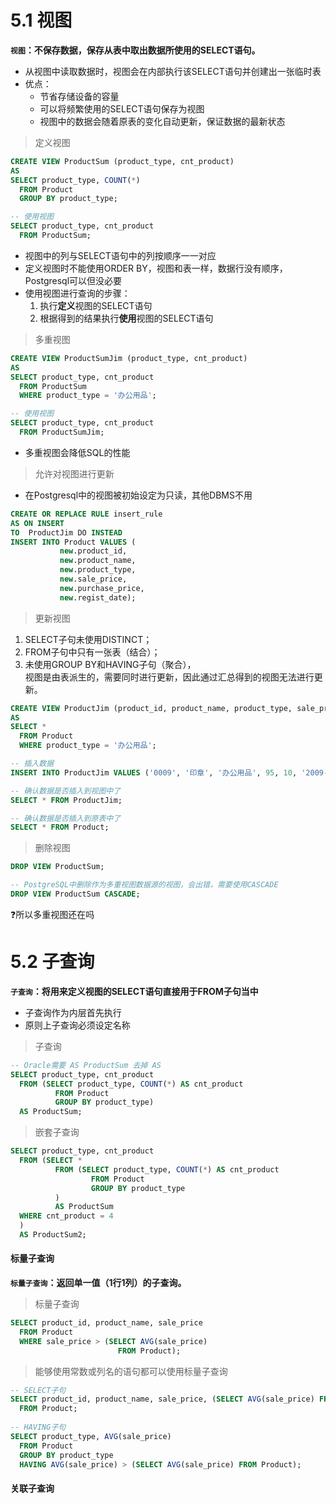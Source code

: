 # 5.1 视图
**`视图`：不保存数据，保存从表中取出数据所使用的SELECT语句。**
* 从视图中读取数据时，视图会在内部执行该SELECT语句并创建出一张临时表
* 优点：
	* 节省存储设备的容量
	* 可以将频繁使用的SELECT语句保存为视图
	* 视图中的数据会随着原表的变化自动更新，保证数据的最新状态

> 定义视图
```sql
CREATE VIEW ProductSum (product_type, cnt_product)
AS
SELECT product_type, COUNT(*)
  FROM Product
  GROUP BY product_type;

-- 使用视图
SELECT product_type, cnt_product
  FROM ProductSum;
```
* 视图中的列与SELECT语句中的列按顺序一一对应
* 定义视图时不能使用ORDER BY，视图和表一样，数据行没有顺序，Postgresql可以但没必要
* 使用视图进行查询的步骤：
	1. 执行**定义**视图的SELECT语句
	2. 根据得到的结果执行**使用**视图的SELECT语句

> 多重视图
```sql
CREATE VIEW ProductSumJim (product_type, cnt_product)
AS
SELECT product_type, cnt_product
  FROM ProductSum
  WHERE product_type = '办公用品';

-- 使用视图
SELECT product_type, cnt_product
  FROM ProductSumJim;
```
* 多重视图会降低SQL的性能

> 允许对视图进行更新
* 在Postgresql中的视图被初始设定为只读，其他DBMS不用
```sql
CREATE OR REPLACE RULE insert_rule
AS ON INSERT
TO  ProductJim DO INSTEAD
INSERT INTO Product VALUES (
           new.product_id, 
           new.product_name, 
           new.product_type, 
           new.sale_price, 
           new.purchase_price, 
           new.regist_date);
```

> 更新视图
1. SELECT子句未使用DISTINCT；
2. FROM子句中只有一张表（结合）；
3. 未使用GROUP BY和HAVING子句（聚合），  
视图是由表派生的，需要同时进行更新，因此通过汇总得到的视图无法进行更新。

```sql
CREATE VIEW ProductJim (product_id, product_name, product_type, sale_price, purchase_price, regist_date)
AS 
SELECT *
  FROM Product
  WHERE product_type = '办公用品';

-- 插入数据
INSERT INTO ProductJim VALUES ('0009', '印章', '办公用品', 95, 10, '2009-11-30');

-- 确认数据是否插入到视图中了
SELECT * FROM ProductJim;

-- 确认数据是否插入到原表中了
SELECT * FROM Product;
```

> 删除视图
```sql
DROP VIEW ProductSum;

-- PostgreSQL中删除作为多重视图数据源的视图，会出错，需要使用CASCADE
DROP VIEW ProductSum CASCADE;
```
:question:所以多重视图还在吗

# 5.2 子查询
**`子查询`：将用来定义视图的SELECT语句直接用于FROM子句当中**
* 子查询作为内层首先执行
* 原则上子查询必须设定名称

> 子查询
```sql
-- Oracle需要 AS ProductSum 去掉 AS
SELECT product_type, cnt_product
  FROM (SELECT product_type, COUNT(*) AS cnt_product
          FROM Product
          GROUP BY product_type) 
  AS ProductSum;
```

> 嵌套子查询
```sql
SELECT product_type, cnt_product
  FROM (SELECT *
          FROM (SELECT product_type, COUNT(*) AS cnt_product
                  FROM Product
                  GROUP BY product_type
          ) 
          AS ProductSum
  WHERE cnt_product = 4
  ) 
  AS ProductSum2;
```

#### 标量子查询
**`标量子查询`：返回单一值（1行1列）的子查询。**

> 标量子查询
```sql
SELECT product_id, product_name, sale_price
  FROM Product
  WHERE sale_price > (SELECT AVG(sale_price)
                        FROM Product);
```

> 能够使用常数或列名的语句都可以使用标量子查询
```sql
-- SELECT子句
SELECT product_id, product_name, sale_price, (SELECT AVG(sale_price) FROM Product) AS avg_price
  FROM Product;
  
-- HAVING子句
SELECT product_type, AVG(sale_price)
  FROM Product
  GROUP BY product_type
  HAVING AVG(sale_price) > (SELECT AVG(sale_price) FROM Product);
```

#### 关联子查询

























